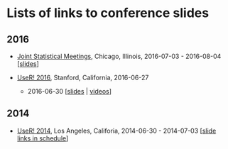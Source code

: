# Lists of links to conference slides

## 2016

- [Joint Statistical Meetings](https://www.amstat.org/meetings/jsm/2016/), Chicago, Illinois, 2016-07-03 -
  2016-08-04
  \[[slides](https://github.com/kbroman/JSM2016slides)\]

- [UseR! 2016](http://user2016.org/), Stanford, California, 2016-06-27
  - 2016-06-30
  \[[slides](https://rweekly.org/user2016.html) | [videos](https://channel9.msdn.com/Events/useR-international-R-User-conference/useR2016)\]

## 2014

- [UseR! 2014](http://user2014.stat.ucla.edu/), Los Angeles,
  Califoria, 2014-06-30 - 2014-07-03
  \[[slide links in schedule](http://user2014.stat.ucla.edu/#schedule)\]
